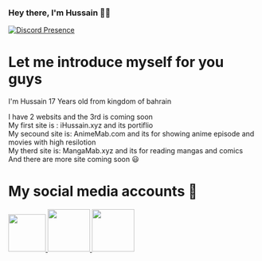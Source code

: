 ### Hey there, I'm Hussain 👋🏼


[![Discord Presence](https://lanyard.cnrad.dev/api/257891437650116608)](https://discord.com/users/257891437650116608)

# Let me introduce myself for you guys

I'm Hussain 17 Years old from kingdom of bahrain</br>

I have 2 websits and the 3rd is coming soon</br>
My first site is : iHussain.xyz and its portiflio </br>
My secound site is: AnimeMab.com and its for showing anime episode and movies with high resilotion</br>
My therd site is: MangaMab.xyz and its for reading mangas and comics</br>
And there are more site coming soon 😃</br>


# My social media accounts 👋

 <a href="https://www.instagram.com/xL77s_">
         <img src="https://media.discordapp.net/attachments/731420248254840913/971709168580960286/unknown.png?width=676&height=676"
         width=75px" height="75px">
                                  
 <a href="https://www.twitter.com/xL77s_">
         <img src="https://media.discordapp.net/attachments/731420248254840913/971709398923755570/unknown.png"
         width=85px" height="85px">
 
 <a href="https://www.tiktok.com/@xL77s">
         <img src="https://media.discordapp.net/attachments/731420248254840913/971709398923755570/unknown.png"
         width=85px" height="85px">
